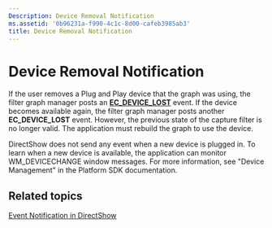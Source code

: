 ```yaml
---
Description: Device Removal Notification
ms.assetid: '0b96231a-f990-4c1c-8d00-cafeb3985ab3'
title: Device Removal Notification
---
```


# Device Removal Notification

If the user removes a Plug and Play device that the graph was using, the filter graph manager posts an [**EC\_DEVICE\_LOST**](ec-device-lost.md) event. If the device becomes available again, the filter graph manager posts another **EC\_DEVICE\_LOST** event. However, the previous state of the capture filter is no longer valid. The application must rebuild the graph to use the device.

DirectShow does not send any event when a new device is plugged in. To learn when a new device is available, the application can monitor WM\_DEVICECHANGE window messages. For more information, see "Device Management" in the Platform SDK documentation.

## Related topics

<dl> <dt>

[Event Notification in DirectShow](event-notification-in-directshow.md)
</dt> </dl>

 

 



